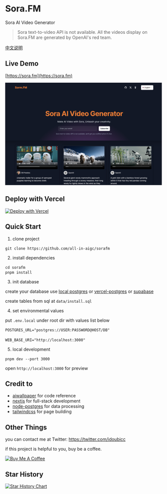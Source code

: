 # Sora.FM

Sora AI Video Generator

> Sora text-to-video API is not available. All the videos display on Sora.FM are generated by OpenAI's red team.

[中文说明](./README_CN.md)

## Live Demo

[https://sora.fm](https://sora.fm)

![preview](./preview.png)

## Deploy with Vercel

[![Deploy with Vercel](https://vercel.com/button)](https://vercel.com/new/clone?repository-url=https%3A%2F%2Fgithub.com%2Fall-in-aigc%2Fsorafm&env=POSTGRES_URL,WEB_BASE_URI&envDescription=POSTGRES_URL%20needed%20for%20the%20application&project-name=my-sora-project&repository-name=my-sora-project&redirect-url=https%3A%2F%2Fsora.fm&demo-title=Sora.FM&demo-description=Sora%20AI%20Video%20generator&demo-url=https%3A%2F%2Fsora.fm&demo-image=https%3A%2F%2Fgithub.com%2Fall-in-aigc%2Fsorafm%2Fraw%2Fmain%2Fpreview.png)

## Quick Start

1. clone project

```shell
git clone https://github.com/all-in-aigc/sorafm
```

2. install dependencies

```shell
cd sorafm
pnpm install
```

3. init database

create your database use [local postgres](https://wiki.postgresql.org/wiki/Homebrew) or [vercel-postgres](https://vercel.com/docs/storage/vercel-postgres) or [supabase](https://supabase.com/)

create tables from sql at `data/install.sql`

4. set environmental values

put `.env.local` under root dir with values list below

```
POSTGRES_URL="postgres://USER:PASSWORD@HOST/DB"

WEB_BASE_URI="http://localhost:3000"
```

5. local development

```shell
pnpm dev --port 3000
```

open `http://localhost:3000` for preview

## Credit to

- [aiwallpaper](https://aiwallpaper.shop) for code reference
- [nextjs](https://nextjs.org/docs) for full-stack development
- [node-postgres](https://node-postgres.com/) for data processing
- [tailwindcss](https://tailwindcss.com/) for page building

## Other Things

you can contact me at Twitter: https://twitter.com/idoubicc

if this project is helpful to you, buy be a coffee.

<a href="https://www.buymeacoffee.com/idoubi" target="_blank"><img src="https://cdn.buymeacoffee.com/buttons/default-orange.png" alt="Buy Me A Coffee" height="41" width="174"></a>

## Star History

[![Star History Chart](https://api.star-history.com/svg?repos=all-in-aigc/sorafm&type=Date)](https://star-history.com/#all-in-aigc/sorafm&Date)
